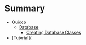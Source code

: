 # Summary

* [Guides](README.md)
    * [Database](database-intro.md)
        * [Creating Database Classes](creating-database-classes.md)
* [Tutorial](

